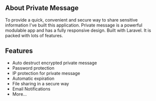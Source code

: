 ## About Private Message

To provide a quick, convenient and secure way to share sensitive information I've built this application. Private message is a powerful modulable app and has a fully responsive design. Built with Laravel. It is packed with lots of features.

## Features
 - Auto destruct encrypted private message
 - Password protection
 - IP protection for private message
 - Automatic expiration
 - File sharing in a secure way
 - Email Notifications
 - More...

